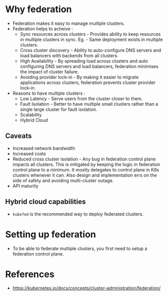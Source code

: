 # Why federation
* Federation makes it easy to manage multiple clusters.
* Federation helps to  acheive :
	* Sync resources across clusters - Provides ability to keep resources in multiple clusters in sync. Eg. - Same deployment exists in multiple clusters.
	* Cross cluster discovery - Ability to auto-configure DNS servers and load balancers with backends from all clusters.
	* High Availability - By spreading load across clusters and auto configuring DNS servers and load balancers, federation minimises the impact of cluster failure.
	* Avoiding provider lock-in - By making it easier to migrate applications across clusters, federation prevents cluster provider lock-in.
* Reasons to have multiple clusters :
	* Low Latency - Serve users from the cluster closer to them.
	* Fault Isolation - Better to have multiple small clusters rather than a single large cluster for fault isolation.
	* Scalability
	* Hybrid Cloud
## Caveats
* Increased network bandwidth
* Increased costs
* Reduced cross cluster isolation - Any bug in federation control plane impacts all clusters. This is mitigated by keeping the logic in federation control plane to a minimum. It mostly delegates to control plane in K8s clusters whenever it can. Also design and implementation errs on the side of safety and avoiding multi-cluster outage.
* API maturity
## Hybrid cloud capabilities
* `kubefed` is the recommended way to deploy federated clusters.
# Setting up federation
* To be able to federate multiple clusters, you first need to setup a federation control plane.
# References
* https://kubernetes.io/docs/concepts/cluster-administration/federation/
